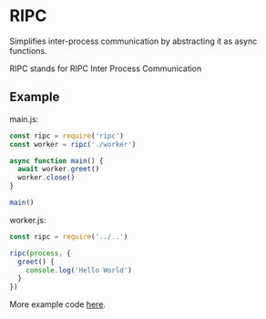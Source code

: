 # RIPC

Simplifies inter-process communication by abstracting it as async functions.

RIPC stands for RIPC Inter Process Communication

## Example

main.js:

```javascript
const ripc = require('ripc')
const worker = ripc('./worker')

async function main() {
  await worker.greet()
  worker.close()
}

main()
```

worker.js:

```javascript
const ripc = require('../..')

ripc(process, {
  greet() {
    console.log('Hello World')
  }
})
```

More example code [here](https://github.com/alancnet/ripc/tree/master/demo).
